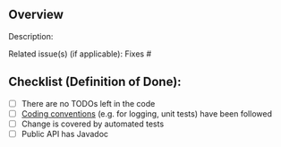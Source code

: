 ## Overview

Description: 

Related issue(s) (if applicable): Fixes #<issue-number>

## Checklist (Definition of Done):

- [ ] There are no TODOs left in the code
- [ ] [Coding conventions](https://github.com/CorfuDB/CorfuDB/wiki/Corfu-Style-Guidelines) (e.g. for logging, unit tests) have been followed
- [ ] Change is covered by automated tests
- [ ] Public API has Javadoc
